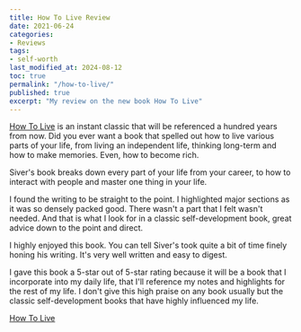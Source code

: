 ```yaml
---
title: How To Live Review
date: 2021-06-24
categories:
- Reviews
tags:
- self-worth
last_modified_at: 2024-08-12
toc: true
permalink: "/how-to-live/"
published: true
excerpt: "My review on the new book How To Live"
---
```

[How To Live](https://sive.rs/h) is an instant classic that will be referenced a hundred years from now. Did you ever want a book that spelled out how to live various parts of your life, from living an independent life, thinking long-term and how to make memories. Even, how to become rich.

Siver's book breaks down every part of your life from your career, to how to interact with people and master one thing in your life.

I found the writing to be straight to the point. I highlighted major sections as it was so densely packed good. There wasn't a part that I felt wasn't needed. And that is what I look for in a classic self-development book, great advice down to the point and direct.

I highly enjoyed this book. You can tell Siver's took quite a bit of time finely honing his writing. It's very well written and easy to digest.

I gave this book a 5-star out of 5-star rating because it will be a book that I incorporate into my daily life, that I'll reference my notes and highlights for the rest of my life. I don't give this high praise on any book usually but the classic self-development books that have highly influenced my life.

[How To Live](https://sive.rs/h)